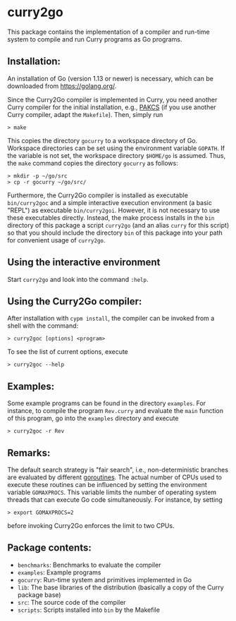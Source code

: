 curry2go
========

This package contains the implementation of a compiler
and run-time system to compile and run Curry programs as Go programs.


Installation:
-------------

An installation of Go (version 1.13 or newer) is necessary,
which can be downloaded from <https://golang.org/>.

Since the Curry2Go compiler is implemented in Curry,
you need another Curry compiler for the initial
installation, e.g., [PAKCS](https://www.informatik.uni-kiel.de/~pakcs/)
(if you use another Curry compiler, adapt the `Makefile`).
Then, simply run

    > make

This copies the directory `gocurry` to a workspace directory of Go.
Workspace directories can be set using the environment variable `GOPATH`.
If the variable is not set, the workspace directory `$HOME/go`
is assumed. Thus, the `make` command copies the directory `gocurry`
as follows:

    > mkdir -p ~/go/src
    > cp -r gocurry ~/go/src/

Furthermore, the Curry2Go compiler is installed as executable
`bin/curry2goc` and a simple interactive execution environment
(a basic "REPL") as executable `bin/curry2goi`.
However, it is not necessary to use these executables directly.
Instead, the make process installs in the `bin` directory of this package
a script `curry2go` (and an alias `curry` for this script)
so that you should include the directory `bin` of this
package into your path for convenient usage of `curry2go`.


Using the interactive environment
---------------------------------

Start `curry2go` and look into the command `:help`.


Using the Curry2Go compiler:
----------------------------

After installation with `cypm install`, the compiler can be
invoked from a shell with the command:

    > curry2goc [options] <program>

To see the list of current options, execute

    > curry2goc --help

Examples:
---------

Some example programs can be found in the directory `examples`.
For instance, to compile the program `Rev.curry` and
evaluate the `main` function of this program, go into
the `examples` directory and execute

    > curry2goc -r Rev


Remarks:
--------

The default search strategy is "fair search", i.e., non-deterministic
branches are evaluated by different
[goroutines](https://tour.golang.org/concurrency/1).
The actual number of CPUs used to execute these routines
can be influenced by setting the environment variable `GOMAXPROCS`.
This variable limits the number of operating system threads
that can execute Go code simultaneously.
For instance, by setting

    > export GOMAXPROCS=2

before invoking Curry2Go enforces the limit to two CPUs.


Package contents:
----------------

* `benchmarks`: Benchmarks to evaluate the compiler
* `examples`:   Example programs
* `gocurry`:    Run-time system and primitives implemented in Go
* `lib`:        The base libraries of the distribution (basically a copy
                of the Curry package base)
* `src`:        The source code of the compiler
* `scripts`:    Scripts installed into `bin` by the Makefile
